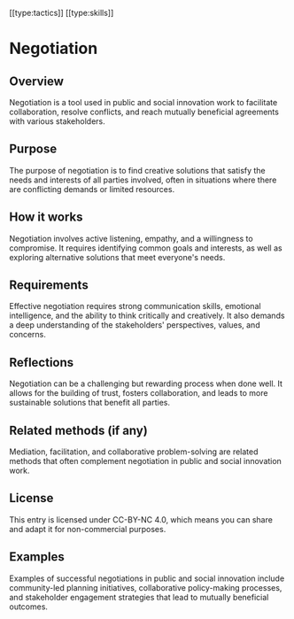 [[type:tactics]]
[[type:skills]]

# Negotiation

## Overview
Negotiation is a tool used in public and social innovation work to facilitate collaboration, resolve conflicts, and reach mutually beneficial agreements with various stakeholders.

## Purpose
The purpose of negotiation is to find creative solutions that satisfy the needs and interests of all parties involved, often in situations where there are conflicting demands or limited resources.

## How it works
Negotiation involves active listening, empathy, and a willingness to compromise. It requires identifying common goals and interests, as well as exploring alternative solutions that meet everyone's needs.

## Requirements
Effective negotiation requires strong communication skills, emotional intelligence, and the ability to think critically and creatively. It also demands a deep understanding of the stakeholders' perspectives, values, and concerns.

## Reflections
Negotiation can be a challenging but rewarding process when done well. It allows for the building of trust, fosters collaboration, and leads to more sustainable solutions that benefit all parties.

## Related methods (if any)
Mediation, facilitation, and collaborative problem-solving are related methods that often complement negotiation in public and social innovation work.

## License
This entry is licensed under CC-BY-NC 4.0, which means you can share and adapt it for non-commercial purposes.

## Examples
Examples of successful negotiations in public and social innovation include community-led planning initiatives, collaborative policy-making processes, and stakeholder engagement strategies that lead to mutually beneficial outcomes.